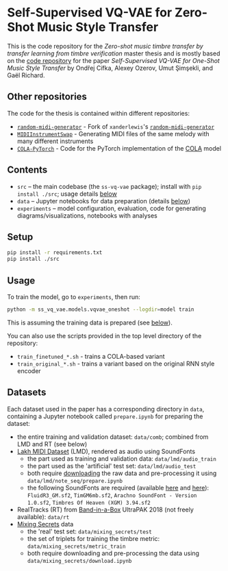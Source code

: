 Self-Supervised VQ-VAE for Zero-Shot Music Style Transfer
========================================================

This is the code repository for the *Zero-shot music timbre transfer by transfer learning from timbre verification* master thesis
and is mostly based on the [code repository](https://github.com/cifkao/ss-vq-vae) for the paper
*Self-Supervised VQ-VAE for One-Shot Music Style Transfer*
by Ondřej Cífka, Alexey Ozerov, Umut Şimşekli, and Gaël Richard.


Other repositories
------------------

The code for the thesis is contained within different repositories:

- [`random-midi-generator`](https://github.com/wojtekk23/random-midi-generator) - Fork of `xanderlewis`'s [`random-midi-generator`](https://github.com/xanderlewis/random-midi-generator)
- [`MIDIInstrumentSwap`](https://github.com/wojtekk23/MIDIInstrumentSwap) - Generating MIDI files of the same melody with many different instruments
- [`COLA-PyTorch`](https://github.com/wojtekk23/COLA-PyTorch) - Code for the PyTorch implementation of the [COLA](https://arxiv.org/abs/2010.10915) model

Contents
--------

- `src` – the main codebase (the `ss-vq-vae` package); install with `pip install ./src`; usage details [below](#Usage)
- `data` – Jupyter notebooks for data preparation (details [below](#Datasets))
- `experiments` – model configuration, evaluation, code for generating diagrams/visualizations, notebooks with analyses

Setup
-----

```sh
pip install -r requirements.txt
pip install ./src
```

Usage
-----

To train the model, go to `experiments`, then run:
```sh
python -m ss_vq_vae.models.vqvae_oneshot --logdir=model train
```
This is assuming the training data is prepared (see [below](#Datasets)).

You can also use the scripts provided in the top level directory of the repository:

- `train_finetuned_*.sh` - trains a COLA-based variant
- `train_original_*.sh` - trains a variant based on the original RNN style encoder

Datasets
--------
Each dataset used in the paper has a corresponding directory in `data`, containing a Jupyter notebook called `prepare.ipynb` for preparing the dataset:
- the entire training and validation dataset: `data/comb`; combined from LMD and RT (see below)
- [Lakh MIDI Dataset](https://colinraffel.com/projects/lmd/) (LMD), rendered as audio using SoundFonts
  - the part used as training and validation data: `data/lmd/audio_train`
  - the part used as the 'artificial' test set: `data/lmd/audio_test`
  - both require [downloading](http://hog.ee.columbia.edu/craffel/lmd/lmd_full.tar.gz) the raw data and pre-processing it using `data/lmd/note_seq/prepare.ipynb`
  - the following SoundFonts are required (available [here](https://packages.debian.org/buster/fluid-soundfont-gm) and [here](https://musescore.org/en/handbook/soundfonts-and-sfz-files#list)): `FluidR3_GM.sf2`, `TimGM6mb.sf2`, `Arachno SoundFont - Version 1.0.sf2`, `Timbres Of Heaven (XGM) 3.94.sf2`
- RealTracks (RT) from [Band-in-a-Box](https://www.pgmusic.com/) UltraPAK 2018 (not freely available): `data/rt`
- [Mixing Secrets](https://www.cambridge-mt.com/ms/mtk/) data
  - the 'real' test set: `data/mixing_secrets/test`
  - the set of triplets for training the timbre metric: `data/mixing_secrets/metric_train`
  - both require downloading and pre-processing the data using `data/mixing_secrets/download.ipynb`
